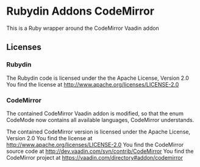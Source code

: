 Rubydin Addons CodeMirror
=========================

This is a Ruby wrapper around the CodeMirror Vaadin addon

Licenses
--------

### Rubydin

The Rubydin code is licensed under the the Apache License, Version 2.0
You find the license at http://www.apache.org/licenses/LICENSE-2.0

### CodeMirror

The contained CodeMirror Vaadin addon is modified, so that the enum CodeMode now contains all 
available languages, CodeMirror understands.

The contained CodeMirror version is licensed under the Apache License, Version 2.0
You find the license at http://www.apache.org/licenses/LICENSE-2.0
You find the CodeMirror source code at http://dev.vaadin.com/svn/contrib/CodeMirror
You find the CodeMirror project at https://vaadin.com/directory#addon/codemirror
